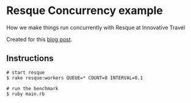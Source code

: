 # Resque Concurrency example

How we make things run concurrently with Resque at Innovative Travel

Created for this [blog post](http://LINK_HERE).

## Instructions

```
# start resque
$ rake resque:workers QUEUE=* COUNT=8 INTERVAL=0.1

# run the benchmark
$ ruby main.rb
```

